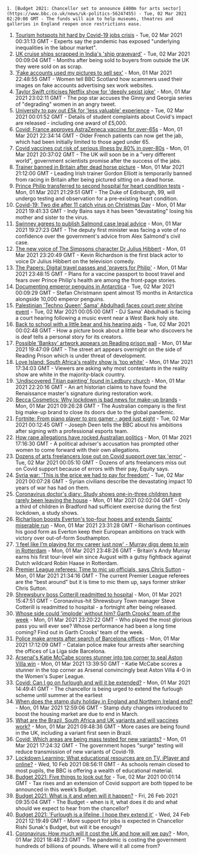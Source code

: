
    1. [Budget 2021: Chancellor set to announce £400m for arts sector](https://www.bbc.co.uk/news/uk-politics-56247455) - Tue, 02 Mar 2021 02:20:08 GMT - The funds will aim to help museums, theatres and galleries in England reopen once restrictions ease.
1. [Tourism hotspots hit hard by Covid-19 jobs crisis](https://www.bbc.co.uk/news/uk-56127385) - Tue, 02 Mar 2021 00:31:13 GMT - Experts say the pandemic has exposed "underlying inequalities in the labour market".
1. [UK cruise ships scrapped in India's 'ship graveyard'](https://www.bbc.co.uk/news/uk-56196069) - Tue, 02 Mar 2021 00:09:04 GMT - Months after being sold to buyers from outside the UK they were sold on as scrap.
1. ['Fake accounts used my pictures to sell sex'](https://www.bbc.co.uk/news/uk-scotland-56182060) - Mon, 01 Mar 2021 22:48:55 GMT - Women tell BBC Scotland how scammers used their images on fake accounts advertising sex work websites.
1. [Taylor Swift criticises Netflix show for 'deeply sexist joke'](https://www.bbc.co.uk/news/entertainment-arts-56247655) - Mon, 01 Mar 2021 23:02:11 GMT - The pop star accuses the Ginny and Georgia series of "degrading" women in an angry tweet.
1. [University to pay out £5k for 'less valuable' experience](https://www.bbc.co.uk/news/education-56245074) - Tue, 02 Mar 2021 00:01:52 GMT - Details of student complaints about Covid's impact are released - including one award of £5,000.
1. [Covid: France approves AstraZeneca vaccine for over-65s](https://www.bbc.co.uk/news/world-europe-56242617) - Mon, 01 Mar 2021 22:34:14 GMT - Older French patients can now get the jab, which had been initially limited to those aged under 65.
1. [Covid vaccines cut risk of serious illness by 80% in over-80s](https://www.bbc.co.uk/news/health-56240220) - Mon, 01 Mar 2021 20:37:02 GMT - The UK will soon be in a "very different world", government scientists promise after the success of the jabs.
1. [Trainer banned in Britain after dead horse picture](https://www.bbc.co.uk/sport/horse-racing/56246444) - Mon, 01 Mar 2021 21:12:00 GMT - Leading Irish trainer Gordon Elliott is temporarily banned from racing in Britain after being pictured sitting on a dead horse.
1. [Prince Philip transferred to second hospital for heart condition tests](https://www.bbc.co.uk/news/uk-56241353) - Mon, 01 Mar 2021 21:29:51 GMT - The Duke of Edinburgh, 99, will undergo testing and observation for a pre-existing heart condition.
1. [Covid-19: Two die after 11 catch virus on Christmas Day](https://www.bbc.co.uk/news/uk-england-birmingham-56242549) - Mon, 01 Mar 2021 19:41:33 GMT - Indy Bains says it has been "devastating" losing his mother and sister to the virus.
1. [Swinney agrees to publish Salmond case legal advice](https://www.bbc.co.uk/news/uk-scotland-scotland-politics-56231222) - Mon, 01 Mar 2021 19:27:23 GMT - The deputy first minister was facing a vote of no confidence over the government's advice from Alex Salmond's civil case.
1. [The new voice of The Simpsons character Dr Julius Hibbert](https://www.bbc.co.uk/news/world-us-canada-56247935) - Mon, 01 Mar 2021 23:20:49 GMT - Kevin Richardson is the first black actor to voice Dr Julius Hibbert on the television comedy.
1. [The Papers: Digital travel passes and 'prayers for Philip'](https://www.bbc.co.uk/news/blogs-the-papers-56247442) - Mon, 01 Mar 2021 23:48:15 GMT - Plans for a vaccine passport to boost travel and fears over Prince Philip's health are among the front-page stories.
1. [Documenting emperor penguins in Antarctica](https://www.bbc.co.uk/news/in-pictures-55857380) - Tue, 02 Mar 2021 00:09:29 GMT - Stefan Christmann spent almost 15 months in Antarctica alongside 10,000 emperor penguins.
1. [Palestinian 'Techno Queen' Sama' Abdulhadi faces court over shrine event](https://www.bbc.co.uk/news/world-middle-east-56244886) - Tue, 02 Mar 2021 00:05:00 GMT - DJ Sama' Abdulhadi is facing a court hearing following a music event near a West Bank holy site.
1. [Back to school with a little bear and his hearing aids](https://www.bbc.co.uk/news/entertainment-arts-56216508) - Tue, 02 Mar 2021 00:02:48 GMT - How a picture book about a little bear who discovers he is deaf tells a personal story for its creators.
1. [Possible 'Banksy' artwork appears on Reading prison wall](https://www.bbc.co.uk/news/uk-england-berkshire-56231364) - Mon, 01 Mar 2021 19:47:09 GMT - The street art appears overnight on the side of Reading Prison which is under threat of development.
1. [Love Island: South Africa's reality show is 'too white'](https://www.bbc.co.uk/news/world-africa-56244227) - Mon, 01 Mar 2021 17:34:03 GMT - Viewers are asking why most contestants in the reality show are white in the majority-black country.
1. ['Undiscovered Titian painting' found in Ledbury church](https://www.bbc.co.uk/news/uk-england-hereford-worcester-56241825) - Mon, 01 Mar 2021 22:20:16 GMT - An art historian claims to have found the Renaissance master's signature during restoration work.
1. [Becca Cosmetics: Why lockdown is bad news for make-up brands](https://www.bbc.co.uk/news/newsbeat-56215557) - Mon, 01 Mar 2021 09:26:28 GMT - The Australian company is the first big make-up brand to close its doors due to the global pandemic.
1. [Fortnite: From piano player to pro gamer - aged just eight](https://www.bbc.co.uk/news/technology-56239242) - Tue, 02 Mar 2021 00:12:45 GMT - Joseph Deen tells the BBC about his ambitions after signing with a professional esports team.
1. [How rape allegations have rocked Australian politics](https://www.bbc.co.uk/news/world-australia-56178290) - Mon, 01 Mar 2021 17:16:30 GMT - A political adviser's accusation has prompted other women to come forward with their own allegations.
1. [Dozens of arts freelancers lose out on Covid support over tax 'error'](https://www.bbc.co.uk/news/entertainment-arts-56236997) - Tue, 02 Mar 2021 00:05:10 GMT - Dozens of arts freelancers miss out on Covid support because of errors with their pay, Equity says.
1. [Syria war: 'This is the price we had to pay for freedom'](https://www.bbc.co.uk/news/world-middle-east-56154584) - Tue, 02 Mar 2021 00:07:28 GMT - Syrian civilians describe the devastating impact 10 years of war has had on them.
1. [Coronavirus doctor's diary: Study shows one-in-three children have rarely been leaving the house](https://www.bbc.co.uk/news/health-56222926) - Mon, 01 Mar 2021 02:02:04 GMT - Only a third of children in Bradford had sufficient exercise during the first lockdown, a study shows.
1. [Richarlison boosts Everton's top-four hopes and extends Saints' miserable run](https://www.bbc.co.uk/sport/football/56150298) - Mon, 01 Mar 2021 23:31:28 GMT - Richarlison continues his good form as Everton keep their European ambitions on track with victory over out-of-form Southampton.
1. ['I feel like I’m playing for my career just now' - Murray digs deep to win in Rotterdam](https://www.bbc.co.uk/sport/tennis/56244576) - Mon, 01 Mar 2021 23:48:26 GMT - Britain's Andy Murray earns his first tour-level win since August with a gutsy fightback against Dutch wildcard Robin Haase in Rotterdam.
1. [Premier League referees: Time to mic up officials, says Chris Sutton](https://www.bbc.co.uk/sport/football/56244132) - Mon, 01 Mar 2021 21:34:16 GMT - The current Premier League referees are the "best around" but it is time to mic them up, says former striker Chris Sutton.
1. [Shrewsbury boss Cotterill readmitted to hospital](https://www.bbc.co.uk/sport/football/56242245) - Mon, 01 Mar 2021 15:47:51 GMT - Coronavirus-hit Shrewsbury Town manager Steve Cotterill is readmitted to hospital - a fortnight after being released.
1. [Whose side could 'implode' without him? Garth Crooks' team of the week](https://www.bbc.co.uk/sport/football/56242967) - Mon, 01 Mar 2021 23:20:22 GMT - Who played the most glorious pass you will ever see? Whose performance had been a long time coming? Find out in Garth Crooks' team of the week.
1. [Police make arrests after search of Barcelona offices](https://www.bbc.co.uk/sport/football/56236872) - Mon, 01 Mar 2021 17:12:09 GMT - Catalan police make four arrests after searching the offices of La Liga side Barcelona.
1. [Arsenal's Katie McCabe scores stunner into top corner to seal Aston Villa win](https://www.bbc.co.uk/sport/av/football/56234334) - Mon, 01 Mar 2021 13:39:50 GMT - Katie McCabe scores a stunner in the top corner as Arsenal convincingly beat Aston Villa 4-0 in the Women's Super League.
1. [Covid: Can I go on furlough and will it be extended?](https://www.bbc.co.uk/news/explainers-52135342) - Mon, 01 Mar 2021 14:49:41 GMT - The chancellor is being urged to extend the furlough scheme until summer at the earliest
1. [When does the stamp duty holiday in England and Northern Ireland end?](https://www.bbc.co.uk/news/business-53319433) - Mon, 01 Mar 2021 12:59:06 GMT - Stamp duty changes introduced to boost the housing market are due to end in March.
1. [What are the Brazil, South Africa and UK variants and will vaccines work?](https://www.bbc.co.uk/news/health-55659820) - Mon, 01 Mar 2021 09:48:36 GMT - More cases are being found in the UK, including a variant first seen in Brazil.
1. [Covid: Which areas are being mass tested for new variants?](https://www.bbc.co.uk/news/explainers-54872039) - Mon, 01 Mar 2021 17:24:32 GMT - The government hopes "surge" testing will reduce transmission of new variants of Covid-19.
1. [Lockdown Learning: What educational resources are on TV, iPlayer and online?](https://www.bbc.co.uk/news/education-55591821) - Wed, 10 Feb 2021 08:56:11 GMT - As schools remain closed to most pupils, the BBC is offering a wealth of educational material.
1. [Budget 2021: Five things to look out for](https://www.bbc.co.uk/news/business-56207194) - Tue, 02 Mar 2021 00:01:14 GMT - Tax rises and an extension of Covid support are both tipped to be announced in this week’s Budget.
1. [Budget 2021: What is it and when will it happen?](https://www.bbc.co.uk/news/business-55765868) - Fri, 26 Feb 2021 09:35:04 GMT - The Budget - when is it, what does it do and what should we expect to hear from the chancellor?
1. [Budget 2021: 'Furlough is a lifeline, I hope they extend it'](https://www.bbc.co.uk/news/business-56104411) - Wed, 24 Feb 2021 12:19:49 GMT - More support for jobs is expected in Chancellor Rishi Sunak's Budget, but will it be enough?
1. [Coronavirus: How much will it cost the UK and how will we pay?](https://www.bbc.co.uk/news/business-52663523) - Mon, 01 Mar 2021 18:48:23 GMT - The pandemic is costing the government hundreds of billions of pounds. Where will it all come from?

